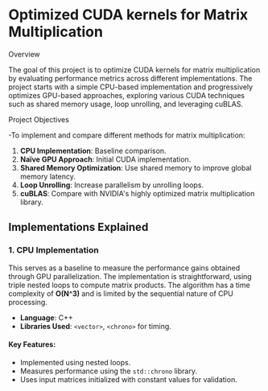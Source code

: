 # Optimized CUDA kernels for Matrix Multiplication

Overview

The goal of this project is to optimize CUDA kernels for matrix multiplication by evaluating performance metrics across different implementations. The project starts with a simple CPU-based implementation and progressively optimizes GPU-based approaches, exploring various CUDA techniques such as shared memory usage, loop unrolling, and leveraging cuBLAS.

Project Objectives

-To implement and compare different methods for matrix multiplication:

  1. **CPU Implementation**: Baseline comparison.
  2. **Naïve GPU Approach**: Initial CUDA implementation.
  3. **Shared Memory Optimization**: Use shared memory to improve global memory latency.
  4. **Loop Unrolling**: Increase parallelism by unrolling loops.
  5. **cuBLAS**: Compare with NVIDIA's highly optimized matrix multiplication library.

## Implementations Explained

### 1. CPU Implementation

This serves as a baseline to measure the performance gains obtained through GPU parallelization. The implementation is straightforward, using triple nested loops to compute matrix products. The algorithm has a time complexity of **O(N^3)** and is limited by the sequential nature of CPU processing.

- **Language**: C++
- **Libraries Used**: `<vector>`, `<chrono>` for timing.

#### Key Features:
- Implemented using nested loops.
- Measures performance using the `std::chrono` library.
- Uses input matrices initialized with constant values for validation.


